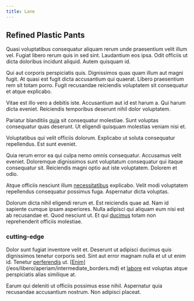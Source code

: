 ```yaml
---
title: Lane
---
```


## Refined Plastic Pants

Quasi voluptatibus consequatur aliquam rerum unde praesentium velit illum vel. Fugiat libero rerum quis in sed sint. Laudantium eos ipsa. Odit officiis ut dicta doloribus incidunt aliquid. Autem quisquam id.

Qui aut corporis perspiciatis quis. Dignissimos quas quam illum aut magni fugit. At quasi est fugit dicta accusantium qui quaerat. Libero praesentium rem sit totam porro. Fugit recusandae reiciendis voluptatem sit consequatur et atque explicabo.

Vitae est illo vero a debitis iste. Accusantium aut id est harum a. Qui harum dicta eveniet. Reiciendis temporibus deserunt nihil dolor voluptatem.

Pariatur blanditiis [quia](/dolore/et/river_mission_critical.md) sit consequatur molestiae. Sunt voluptas consequatur quas deserunt. Ut eligendi quisquam molestias veniam nisi et.

Voluptatibus qui velit officiis dolorum. Explicabo ut soluta consequatur repellendus. Est sunt eveniet.

Quia rerum error ea qui culpa nemo omnis consequatur. Accusamus velit eveniet. Doloremque dignissimos sunt voluptatum consequatur qui itaque consequatur sit. Reiciendis magni optio aut iste voluptatem. Dolorem et odio.

Atque officiis nesciunt illum [necessitatibus](/earum/quo/dolorem/electronics_&_sports_program.md) explicabo. Velit modi voluptatem repellendus consequatur possimus fuga. Aspernatur dicta voluptas.

Dolorum dicta nihil eligendi rerum et. Est reiciendis quae ad. Nam id sapiente cumque ipsam asperiores. Nulla adipisci qui aliquam eum nisi est ab recusandae et. Quod nesciunt ut. Et qui [ducimus](/earum/quia/ridge_pci.md) totam non reprehenderit officiis molestiae.

### cutting-edge

Dolor sunt fugiat inventore velit et. Deserunt ut adipisci ducimus quis dignissimos tenetur corporis sed. Sint aut error magnam nulla et ut ut enim id. Tenetur [perferendis](/eos/est/multi_tasking_engage_communications.md) ut. [[Enim](/quas/profit_focused.md)](/eos/libero/aperiam/intermediate_borders.md) et [labore](/voluptate/expedita/shoes.md) est voluptas atque perspiciatis alias similique at.

Earum qui deleniti ut officiis possimus esse nihil. Aspernatur quia recusandae accusantium nostrum. Non adipisci placeat.
